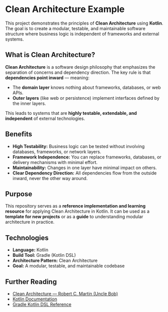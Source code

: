 # Clean Architecture Example

This project demonstrates the principles of **Clean Architecture** using **Kotlin**.
The goal is to create a modular, testable, and maintainable software structure where business logic is independent of frameworks and external systems.

## What is Clean Architecture?

**Clean Architecture** is a software design philosophy that emphasizes the separation of concerns and dependency direction.
The key rule is that **dependencies point inward** — meaning:

* The **domain layer** knows nothing about frameworks, databases, or web APIs.
* **Outer layers** (like web or persistence) implement interfaces defined by the inner layers.

This leads to systems that are **highly testable, extendable, and independent** of external technologies.

## Benefits

* **High Testability:** Business logic can be tested without involving databases, frameworks, or network layers.
* **Framework Independence:** You can replace frameworks, databases, or delivery mechanisms with minimal effort.
* **Maintainability:** Changes in one layer have minimal impact on others.
* **Clear Dependency Direction:** All dependencies flow from the outside inward, never the other way around.

## Purpose

This repository serves as a **reference implementation and learning resource** for applying Clean Architecture in Kotlin.
It can be used as a **template for new projects** or as a **guide** to understanding modular architecture in practice.

## Technologies

* **Language:** Kotlin
* **Build Tool:** Gradle (Kotlin DSL)
* **Architecture Pattern:** Clean Architecture
* **Goal:** A modular, testable, and maintainable codebase

## Further Reading

* [Clean Architecture — Robert C. Martin (Uncle Bob)](https://blog.cleancoder.com/uncle-bob/2012/08/13/the-clean-architecture.html)
* [Kotlin Documentation](https://kotlinlang.org/docs/home.html)
* [Gradle Kotlin DSL Reference](https://docs.gradle.org/current/userguide/kotlin_dsl.html)